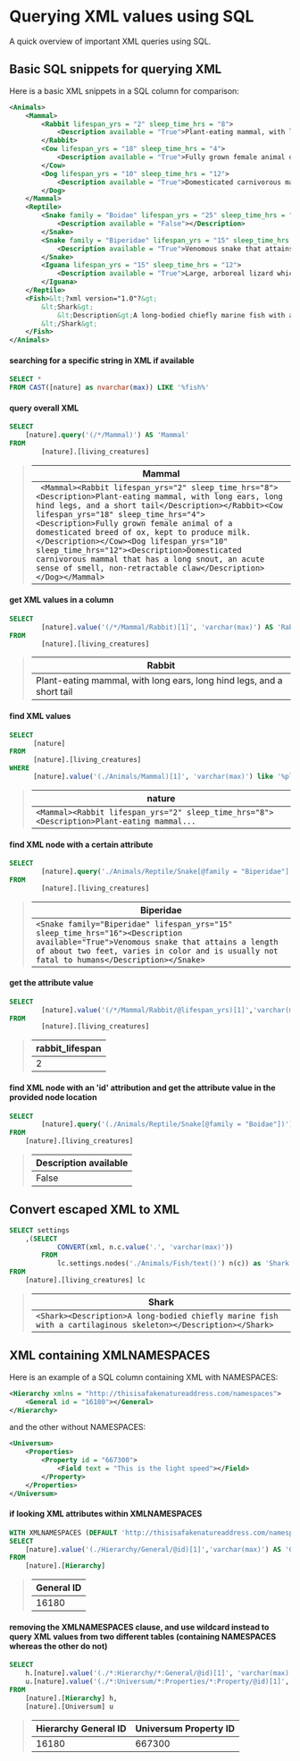 # Querying XML values using SQL

A quick overview of important XML queries using SQL.

## Basic SQL snippets for querying XML

Here is a basic XML snippets in a SQL column for comparison:

```XML
<Animals>
	<Mammal>
		<Rabbit lifespan_yrs = "2" sleep_time_hrs = "8">
			<Description available = "True">Plant-eating mammal, with long ears, long hind legs, and a short tail</Description>
		</Rabbit>
		<Cow lifespan_yrs = "18" sleep_time_hrs = "4">
			<Description available = "True">Fully grown female animal of a domesticated breed of ox, kept to produce milk.</Description>
		</Cow>
		<Dog lifespan_yrs = "10" sleep_time_hrs = "12">
			<Description available = "True">Domesticated carnivorous mammal that has a long snout, an acute sense of smell, non-retractable claw</Description>
		</Dog>
	</Mammal>
	<Reptile>
		<Snake family = "Boidae" lifespan_yrs = "25" sleep_time_hrs = "16">
			<Description available = "False"></Description>
		</Snake>
		<Snake family = "Biperidae" lifespan_yrs = "15" sleep_time_hrs = "16">
		    <Description available = "True">Venomous snake that attains a length of about two feet, varies in color and is usually not fatal to humans</Description>
		</Snake>
		<Iguana lifespan_yrs = "15" sleep_time_hrs = "12">
			<Description available = "True">Large, arboreal lizard which has stout legs and a crest of spines from neck to tail</Description>
		</Iguana>
	</Reptile>
	<Fish>&lt;?xml version="1.0"?&gt;
		&lt;Shark&gt;
			&lt;Description&gt;A long-bodied chiefly marine fish with a cartilaginous skeleton&lt;/Description&gt;
		&lt;/Shark&gt;
	</Fish>
</Animals>
```

#### searching for a specific string in XML if available
```SQL
SELECT *
FROM CAST([nature] as nvarchar(max)) LIKE '%fish%'
```

#### query overall XML
```SQL
SELECT
	[nature].query('(/*/Mammal)') AS 'Mammal'
FROM   
        [nature].[living_creatures]
```

>|       Mammal	       |
>| ------------------- |
>| ``` <Mammal><Rabbit lifespan_yrs="2" sleep_time_hrs="8"><Description>Plant-eating mammal, with long ears, long hind legs, and a short tail</Description></Rabbit><Cow lifespan_yrs="18" sleep_time_hrs="4"><Description>Fully grown female animal of a domesticated breed of ox, kept to produce milk.</Description></Cow><Dog lifespan_yrs="10" sleep_time_hrs="12"><Description>Domesticated carnivorous mammal that has a long snout, an acute sense of smell, non-retractable claw</Description></Dog></Mammal>```|

#### get XML values in a column
```SQL
SELECT
        [nature].value('(/*/Mammal/Rabbit)[1]', 'varchar(max)') AS 'Rabbit'
FROM 
        [nature].[living_creatures]
```

>|   Rabbit   |
>| ------------------- |
>|         Plant-eating mammal, with long ears, long hind legs, and a short tail	       |

#### find XML values
```SQL
SELECT 
      [nature] 
FROM 
      [nature].[living_creatures]
WHERE 
      [nature].value('(./Animals/Mammal)[1]', 'varchar(max)') like '%plant%''
```

>|   nature   |
>| ------------------- |
>|         ``` <Mammal><Rabbit lifespan_yrs="2" sleep_time_hrs="8"><Description>Plant-eating mammal... ```	       |

#### find XML node with a certain attribute
```SQL
SELECT
        [nature].query('./Animals/Reptile/Snake[@family = "Biperidae"]') AS 'Biperidae'
FROM
        [nature].[living_creatures]
```


>|   Biperidae   |
>| ------------------- |
>| ```<Snake family="Biperidae" lifespan_yrs="15" sleep_time_hrs="16"><Description available="True">Venomous snake that attains a length of about two feet, varies in color and is usually not fatal to humans</Description></Snake>``` |


#### get the attribute value 
```SQL
SELECT 
        [nature].value('(/*/Mammal/Rabbit/@lifespan_yrs)[1]','varchar(max)') AS 'rabbit_lifespan'
FROM 
        [nature].[living_creatures]
```

>|   rabbit_lifespan   |
>| ------------------- |
>|         2	       |


#### find XML node with an 'id' attribution and get the attribute value in the provided node location
```SQL
SELECT 
        [nature].query('(./Animals/Reptile/Snake[@family = "Boidae"])').value('(/Snake/Description/@available)[1]', 'varchar(max)') as 'Description available'
FROM 
	[nature].[living_creatures]
```

>|       Description available      |
>| ------------------- |
>| False |



## Convert escaped XML to XML
```SQL
SELECT settings
	,(SELECT 
			CONVERT(xml, n.c.value('.', 'varchar(max)'))
		FROM 
			lc.settings.nodes('./Animals/Fish/text()') n(c)) as 'Shark'
FROM  
	[nature].[living_creatures] lc
```

>|       Shark      |
>| ------------------- |
>| ```<Shark><Description>A long-bodied chiefly marine fish with a cartilaginous skeleton></Description></Shark>``` |

## XML containing XMLNAMESPACES

Here is an example of a SQL column containing XML with NAMESPACES:

```XML
<Hierarchy xmlns = "http://thisisafakenatureaddress.com/namespaces">
	<General id = "16180"></General>
</Hierarchy>
```

and the other without NAMESPACES:

```XML
<Universum>
	<Properties>
		<Property id = "667300">
			<Field text = "This is the light speed"></Field>
		</Property>
	</Properties>
</Universum>
```



#### if looking XML attributes within XMLNAMESPACES
```SQL
WITH XMLNAMESPACES (DEFAULT 'http://thisisafakenatureaddress.com/namespaces')
SELECT
	[nature].value('(./Hierarchy/General/@id)[1]','varchar(max)') AS 'General ID'
FROM 
	[nature].[Hierarchy]
```

>|       General ID      |
>| ------------------- |
>|         16180       |

#### removing the XMLNAMESPACES clause, and use wildcard instead to query XML values from two different tables (containing NAMESPACES whereas the other do not)
```SQL
SELECT
	h.[nature].value('(./*:Hierarchy/*:General/@id)[1]', 'varchar(max)') as 'Hierarchy General ID',
	u.[nature].value('(./*:Universum/*:Properties/*:Property/@id)[1]','varchar(max)') as 'Universum Property ID'
FROM 
	[nature].[Hierarchy] h,
	[nature].[Universum] u
```		

>| Hierarchy General ID |   Universum Property ID  |
>| -------------------- | ------------------------ |
>|     16180     |      667300    |
